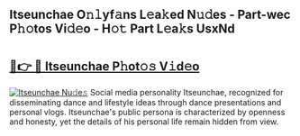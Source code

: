 ## Itseunchae O𝚗𝚕yf𝚊ns L𝚎a𝚔ed N𝚞𝚍es - Part-wec P𝚑𝚘tos Vi𝚍𝚎o - H𝚘𝚝 Part L𝚎a𝚔s UsxNd

# <h2><a href="http://kf71d3.oniu.top/?m=Itseunchae">🔗👉 🔴 Itseunchae P𝚑ot𝚘𝚜 V𝚒d𝚎o</a></h2>

[![Itseunchae Nu𝚍e𝚜](https://i.imgur.com/0qMVB7G.gif)](http://kf71d3.oniu.top/?m=Itseunchae)
Social media personality Itseunchae, recognized for disseminating dance and lifestyle ideas through dance presentations and personal vlogs. Itseunchae's public persona is characterized by openness and honesty, yet the details of his personal life remain hidden from view.  
